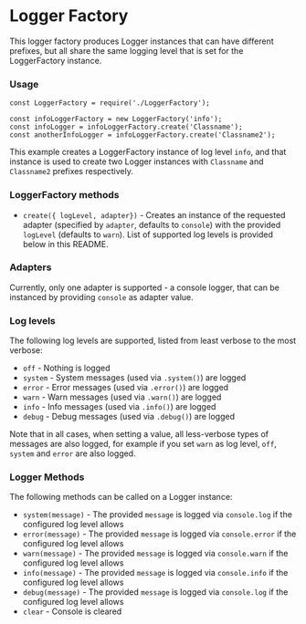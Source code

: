 # Logger Factory

This logger factory produces Logger instances that can have different prefixes, 
but all share the same logging level that is set for the LoggerFactory instance.

### Usage

```
const LoggerFactory = require('./LoggerFactory');

const infoLoggerFactory = new LoggerFactory('info');
const infoLogger = infoLoggerFactory.create('Classname');
const anotherInfoLogger = infoLoggerFactory.create('Classname2');
```

This example creates a LoggerFactory instance of log level `info`, and that instance is used to 
create two Logger instances with `Classname` and `Classname2` prefixes respectively.

### LoggerFactory methods

- `create({ logLevel, adapter})` - Creates an instance of the requested adapter (specified by `adapter`, defaults to `console`) 
with the provided `logLevel` (defaults to `warn`). List of supported log levels is provided below in this README.  

### Adapters

Currently, only one adapter is supported - a console logger, that can be instanced by providing `console` 
as adapter value.

### Log levels

The following log levels are supported, listed from least verbose to the most verbose:

- `off` - Nothing is logged
- `system` - System messages (used via `.system()`) are logged
- `error` - Error messages (used via `.error()`) are logged
- `warn` - Warn messages (used via `.warn()`) are logged
- `info` - Info messages (used via `.info()`) are logged
- `debug` - Debug messages (used via `.debug()`) are logged

Note that in all cases, when setting a value, all less-verbose types of messages are also logged,
for example if you set `warn` as log level, `off`, `system` and `error` are also logged.

### Logger Methods

The following methods can be called on a Logger instance:

- `system(message)` - The provided `message` is logged via `console.log` if the configured log level allows 
- `error(message)` - The provided `message` is logged via `console.error` if the configured log level allows
- `warn(message)` - The provided `message` is logged via `console.warn` if the configured log level allows
- `info(message)` - The provided `message` is logged via `console.info` if the configured log level allows
- `debug(message)` - The provided `message` is logged via `console.log` if the configured log level allows
- `clear` - Console is cleared

